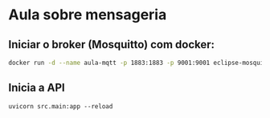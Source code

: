 # Aula sobre mensageria

## Iniciar o broker (Mosquitto) com docker:

```bash
docker run -d --name aula-mqtt -p 1883:1883 -p 9001:9001 eclipse-mosquitto:latest
```

## Inicia a API
```
uvicorn src.main:app --reload
```